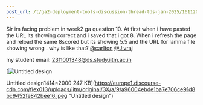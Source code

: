 ```yaml
---
post_url: /t/ga2-deployment-tools-discussion-thread-tds-jan-2025/161120/65
---
```

Sir im facing problem in week2 ga question 10. At first when i have pasted the URL its showing correct and i saved that i got 8. When i refresh the page and reload the same 8scored but its showing 5.5 and the URL for lamma file showing wrong . why is like that? [@carlton](/u/carlton) [@Jivraj](/u/jivraj)

my student email: 23f1001348@ds.study.iitm.ac.in  

[![Untitled design](https://europe1.discourse-cdn.com/flex013/uploads/iitm/optimized/3X/a/9/a96004ebde1ba7e706ce91d8bc9452fe842bee16_2_353x500.jpeg)

Untitled design1414×2000 247 KB](https://europe1.discourse-cdn.com/flex013/uploads/iitm/original/3X/a/9/a96004ebde1ba7e706ce91d8bc9452fe842bee16.jpeg "Untitled design")